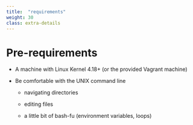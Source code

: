 ```yaml
---
title:  "requirements"
weight: 30
class: extra-details
---
```


# Pre-requirements

- A machine with Linux Kernel 4.18+ (or the provided Vagrant machine)

- Be comfortable with the UNIX command line

  - navigating directories

  - editing files

  - a little bit of bash-fu (environment variables, loops)


